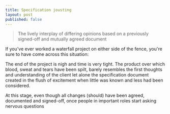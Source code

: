 ```yaml
---
title: Specification jousting
layout: post
published: false
---
```

> The lively interplay of differing opinions based on a previously signed-off and mutually agreed document

If you've ever worked a waterfall project on either side of the fence, you're sure to have come across this situation:

The end of the project is nigh and time is very tight. The product over which blood, sweat and tears have been spilt, barely resembles the first thoughts and understanding of the client let alone the specification document created in the flush of excitement when little was known and less had been considered.  

At this stage, even though all changes (should) have been agreed, documented and signed-off, once people in important roles start asking nervous questions